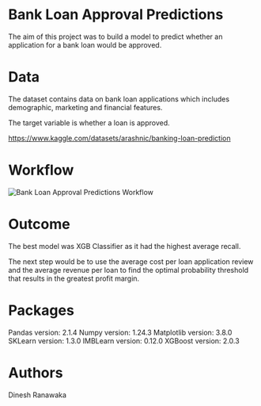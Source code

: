 # Bank Loan Approval Predictions
The aim of this project was to build a model to predict whether an application for a bank loan would be approved. 

# Data
The dataset contains data on bank loan applications which includes demographic, marketing and financial features. 

The target variable is whether a loan is approved. 

https://www.kaggle.com/datasets/arashnic/banking-loan-prediction

# Workflow

![Bank Loan Approval Predictions Workflow](https://github.com/zivenine/Bank_Loan_Approval_Predictions/assets/138107601/a7708f89-0362-4b63-9199-f42a675fd2f0)

# Outcome
The best model was XGB Classifier as it had the highest average recall. 

The next step would be to use the average cost per loan application review and the average revenue per loan to find the optimal probability threshold that results in the greatest profit margin. 

# Packages 
Pandas version:  2.1.4
Numpy version:  1.24.3
Matplotlib version:  3.8.0
SKLearn version:  1.3.0
IMBLearn version:  0.12.0
XGBoost version:  2.0.3

# Authors
Dinesh Ranawaka

